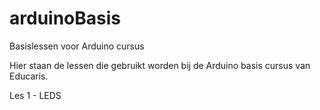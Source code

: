 # arduinoBasis
Basislessen voor Arduino cursus

Hier staan de lessen die gebruikt worden bij de Arduino basis cursus van Educaris.

Les 1 - LEDS
